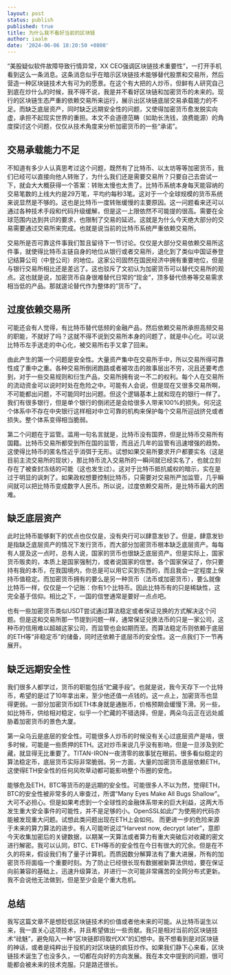 ```yaml
---
layout: post
status: publish
published: true
title: 为什么我不看好当前的区块链
author: iaalm
date: '2024-06-06 18:20:50 +0800'
---
```


“美股疑似软件故障导致行情异常，XX CEO强调区块链技术重要性”，一打开手机看到这么一条消息。这条消息似乎在暗示区块链技术能够替代股票和交易所，然后营造一种区块链技术大有可为的愿景。在这个有大把的人炒币，但鲜有人研究自己到底在炒什么的时候，我不得不说，我是并不看好区块链和加密货币的未来的。现行的区块链生态严重的依赖交易所来运行，展示出区块链底层交易承载能力的不足。而缺乏底层资产，同时缺乏远期安全性的问题，又使得加密货币愈发脱实向虚，承担不起现实世界的重担。本文不会道德范畴（如助长洗钱，浪费能源）的角度探讨这个问题，仅仅从技术角度来分析加密货币的一些“承诺”。

## 交易承载能力不足
不知道有多少人认真思考过这个问题，既然有了比特币、以太坊等等加密货币，我们已经可以直接向他人转账了，为什么我们还是需要交易所？只要自己去尝试一下，就会大大概获得一个答案：转账太慢也太贵了。比特币系统本身每天能容纳的交易笔数的上线大约是29万笔，平均约每秒3笔。这对于一个全球规模的货币系统来说显然是不够的。这也是比特币一度转账缓慢的主要原因。这一问题看来还可以通过各种技术手段和代码升级缓解，但是这一上限依然不可能提的很高。需要在全球范围内达到共识的要求，也限制了交易的延迟。这就是为什么今天绝大部分的交易需要通过交易所来完成。也就是说当前的比特币系统严重依赖交易所。

交易所是否可靠这件事我们暂且留待下一节讨论。仅仅是大部分交易依赖交易所这件事，就使得比特币主链自身的地位从银行或者交易所，退化到了类似中国证券登记结算公司（中登公司）的地位。这家公司固然在国民经济中拥有重要地位，但是与银行交易所相比还是差远了。这也驳斥了文初认为加密货币可以替代交易所的观点。这也就是说，加密货币自身很难替代日常的“现金”，顶多替代债券等交易需求相当低的产品。那就遑论替代作为整体的“货币”了。

## 过度依赖交易所
可能还会有人觉得，有比特币替代低频的金融产品，然后依赖交易所承担高频交易的职能，不就好了吗？这就不得不说到交易所本身的问题了，就是中心化。可以说比特币左手送走的中心化，被交易所右手又拿了回来。

由此产生的第一个问题是安全性。大量资产集中在交易所手中，所以交易所得可靠性成了重中之重。各种交易所倒闭跑路或者被攻击的故事层出不穷，况且还要考虑到，对于一些交易规则和衍生产品，交易所拥有说一不二的权利。每个人在交易所的流动资金可以说时时处在危险之中。可能有人会说，但是现在又很多交易所啊，不可能都出问题，不可能同时出问题。但这个逻辑基本上就和现在的银行一样了。我们有很多银行，但是单个银行的倒闭还是会给很多人带来100%的损失。何况这个体系中不存在中央银行这样相对中立可靠的机构来保护每个交易所迎战挤兑或者损失。整个体系变得相当脆弱。

第二个问题在于监管。滥用一句名言就是，比特币没有国界，但是比特币交易所有国籍。比特币交易所都受到所在国的监管，而且近几年的监管有迅速增强的趋势。这使得比特币的匿名性近乎消弭于无形。试想如果交易所要求开户都要实名（这是目前主流交易所的现状），那比特币流入交易所的一瞬间就已经实名了，也就立刻存在了被查封冻结的可能（这也发生过）。这对于比特币抵抗威权的暗示，实在是过于明显的讽刺了。如果政权想要控制比特币，只需要对交易所严加监管，几乎瞬间就可以把比特币变成数字人民币。所以说，过度依赖交易所，是比特币最大的困难。

## 缺乏底层资产
此时比特币能够剩下的优点也仅仅是，没有央行可以肆意发钞了。但是，肆意发钞是指缺乏底层资产的情况下发行货币，而大部分加密货币根本缺乏底层资产。每每有人提及这一点时，总有人说，国家的货币也很缺乏底层资产。但是实际上，国家货币贩卖的，本质上是国家强制力，或者说国家的信誉。各个国家保证了，你只要持有我的本币，在我国境内，你总是可以用它买到东西的，而且我会一定程度上保持币值稳定。而加密货币拥有的要么是另一种货币（法币或加密货币），要么就像比特币一样，仅仅是一个记账：你有1个比特币。因此比特币有的只是稀缺性，这完全基于信仰。相比之下，一国的信誉通常是要好一点点吧。

也有一些加密货币类似USDT尝试通过算法稳定或者保证兑换的方式解决这个问题。但是这和交易所那一节提到问题一样，通常保证兑换法币的只是一家公司，这种币的信用难以超越这家公司，而监管也会如期而至。而算法稳定币则依赖于底层的ETH等“非稳定币”的储备，同时还依赖于底层币的安全性。这一点我们下一节再展开。

## 缺乏远期安全性
我们很多人都学过，货币的职能包括“贮藏手段”。也就是说，我今天存下一个比特币，希望的是过了10年拿出来，至少他还值一点钱的。这一点上，加密货币也显得更弱。一部分加密货币如ETH本身就是通胀币，价格预期会缓慢下滑。另一些，如比特币，供给相对稳定，似乎一个贮藏的不错选择，但是，两朵乌云正在远处威胁着加密货币的景色大厦。

第一朵乌云是底层的安全性。可能很多人炒币的时候没有关心过底层资产是啥，很多时候，可能是一些质押的ETH。这对炒币来说几乎没有影响，但是一旦涉及到贮藏，就显得无比重要了。TITAN-IRON一夜清零的故事犹在眼前。很多看似稳定的算法稳定币，底层货币实际非常脆弱。另一方面，大量的加密货币底层依赖ETH，这使得ETH安全性的任何风吹草动都可能影响整个币圈的安危。

能够危及ETH，BTC等货币的是远期的安全性。可能很多人不以为然，觉得ETH，BTC的安全性被非常多的人审查过，所谓“Many Eyes Make All Bugs Shallow”。大可不必担心。但是如果考虑到一个全球性的金融体系带来的巨大利益，这两大币发生重大安全事件的可能性，并不是足够的小。OpenSSL如此广为使用的代码亦能被发现重大问题。试想此类问题出现在ETH上会如何。
而更进一步的危险来源于未来的算力算法的进步。有人可能听说过“Harvest now, decrypt later”，意即今天收集加密后的关键数据，以期某一天算法或者算力有重大突破后对收藏的密文进行解密。我可以认同，BTC、ETH等币的安全性在今日有很大的冗余。但是在不久的将来，假设我们有了量子计算机，而质因数分解算法有了重大进展，所有的加密货币将面临一个重要时刻。为了防止已经很长现有数据被新算法供给，要在保证向前兼容的基础上，迅速升级算法，并进行一次可能非常痛苦的全网分布式更新。我不会说他无法做到，但是至少会是个重大危机。

## 总结
我写这篇文章不是想贬低区块链技术的价值或者他未来的可能。从比特币诞生以来，我一直关心这项技术，并且希望做出一些贡献。我只是相对当前的区块链技术“祛魅”，避免陷入一种“区块链即将取代XX”的幻想中。我不想看到是对区块链的神话，或者是纯粹出于投机的对区块链的疯狂炒作。如果我们静下心来看，区块链技术诞生了也没多久，一切都在向好的方向发展。我在本文中提到的问题，很可能都会被未来的技术克服。只是路还很长。